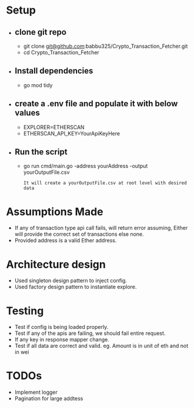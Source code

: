 # Setup
- ## clone git repo
    - git clone git@github.com:babbu325/Crypto_Transaction_Fetcher.git
    - cd Crypto_Transaction_Fetcher

- ## Install dependencies
    - go mod tidy

- ## create a .env file and populate it with below values
    - EXPLORER=ETHERSCAN
    - ETHERSCAN_API_KEY=YourApiKeyHere

- ## Run the script
    - go run cmd/main.go -address yourAddress -output yourOutputFile.csv
        
        ``It will create a yourOutputFile.csv at root level with desired data``

# Assumptions Made
- If any of transaction type api call fails, will return error
  assuming, Either will provide the correct set of transactions else none.
- Provided address is a valid Ether address.


# Architecture design
- Used singleton design pattern to inject config.
- Used factory design pattern to instantiate explore.

# Testing
- Test if config is being loaded properly.
- Test if any of the apis are failing, we should fail entire request.
- If any key in response mapper change.
- Test if all data are correct and valid. eg. Amount is in unit of eth and not in wei

# TODOs
- Implement logger
- Pagination for large addtess
